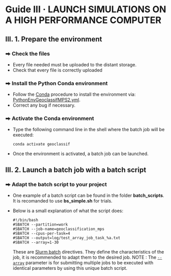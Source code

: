 # Guide III  ·  LAUNCH SIMULATIONS ON A HIGH PERFORMANCE COMPUTER
## III. 1. Prepare the environment
### ⮕ Check the files
- Every file needed must be uploaded to the distant storage.
- Check that every file is correctly uploaded
### ⮕ Install the Python Conda environment
- Follow the [Conda](https://docs.conda.io/projects/conda/en/latest/user-guide/tasks/manage-environments.html#creating-an-environment-from-an-environment-yml-file) procedure to install the environment via: [PythonEnvGeoclassifMPS2.yml](https://github.com/AxMeNi/GeoclassificationMPS/blob/main/PythonEnvGeoclassifMPS2.yml).
- Correct any bug if necessary.
### ⮕ Activate the Conda environment
- Type the following command line in the shell where the batch job will be executed:
  ```shell
  conda activate geoclassif
  ```
- Once the environment is activated, a batch job can be launched.
## III. 2. Launch a batch job with a batch script
### ⮕ Adapt the batch script to your project
- One example of a batch script can be found in the folder **batch_scripts**. It is recomanded to use **bs_simple.sh** for trials.
- Below is a small explanation of what the script does:
  ```batch
  #!/bin/bash
  #SBATCH --partition=work
  #SBATCH --job-name=geoclassification_mps
  #SBATCH --cpus-per-task=4
  #SBATCH --output=log/test_array_job_task_%a.txt
  #SBATCH --array=1-30
  ```
  These are [Slurm batch](https://slurm.schedmd.com/sbatch.html) directives. They define the characteristics of the job, it is recommended to adapt them to the desired job. NOTE : The [```--array```](https://slurm.schedmd.com/sbatch.html#OPT_array) parameter is for submitting multiple jobs to be executed with identical parameters by using this unique batch script.

  ```batch
  
  
  
